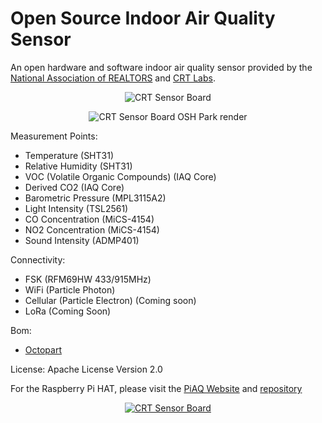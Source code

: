 # Open Source Indoor Air Quality Sensor
An open hardware and software indoor air quality sensor provided by the [National Association of REALTORS](http://realtor.org) and [CRT Labs](https://crtlabs.org).

<p align="center">
  <img src="https://github.com/NationalAssociationOfRealtors/IndoorAirQualitySensor/blob/dev/docs/media/v0.3_prototype.jpg" alt="CRT Sensor Board"/>
</p>



<p align="center">
  <img src="https://github.com/NationalAssociationOfRealtors/IndoorAirQualitySensor/blob/dev/docs/media/sensor_board_v0.5.png" alt="CRT Sensor Board OSH Park render"/>
</p>

Measurement Points:

* Temperature (SHT31)
* Relative Humidity (SHT31)
* VOC (Volatile Organic Compounds) (IAQ Core)
* Derived CO2 (IAQ Core)
* Barometric Pressure (MPL3115A2)
* Light Intensity (TSL2561)
* CO Concentration (MiCS-4154)
* NO2 Concentration (MiCS-4154)
* Sound Intensity (ADMP401)

Connectivity:

* FSK (RFM69HW 433/915MHz)
* WiFi (Particle Photon)
* Cellular (Particle Electron) (Coming soon)
* LoRa (Coming Soon)

Bom:

* [Octopart](https://octopart.com/bom-tool/bizoiMZQ)


License:
Apache License Version 2.0

For the Raspberry Pi HAT, please visit the [PiAQ Website](http://piaq.io) and [repository](https://github.com/NationalAssociationOfRealtors/PiAQ)

<p align="center">
  <a href="http://piaq.io"><img src="http://piaq.io/images/preview-full-IMG_0117.png" alt="CRT Sensor Board"/></a>
</p>


